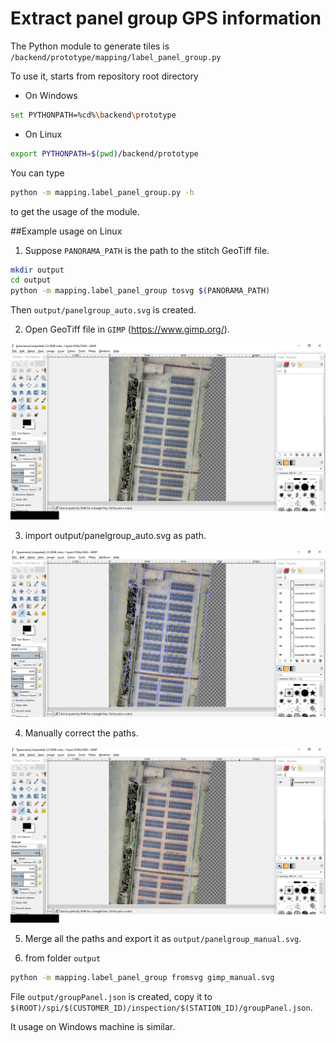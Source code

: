 # Extract panel group GPS information

The Python module to generate tiles is `/backend/prototype/mapping/label_panel_group.py`

To use it, starts from repository root directory
* On Windows

```bash
set PYTHONPATH=%cd%\backend\prototype
```
* On Linux

```bash
export PYTHONPATH=$(pwd)/backend/prototype
```
You can type
 
```bash
python -m mapping.label_panel_group.py -h
```
to get the usage of the module.

##Example usage on Linux
1. Suppose `PANORAMA_PATH` is the path to the stitch GeoTiff file. 
```bash
mkdir output
cd output
python -m mapping.label_panel_group tosvg $(PANORAMA_PATH)
```
Then `output/panelgroup_auto.svg` is created. 

2. Open GeoTiff file in `GIMP` (https://www.gimp.org/).

![gimp](doc/img/gimp.png)

3. import output/panelgroup_auto.svg as path.

![gimp_auto](doc/img/gimp_auto.png)

4. Manually correct the paths.

![gimp_maul](doc/img/gimp_manul.png)

5. Merge all the paths and export it as `output/panelgroup_manual.svg`.

6. from folder `output`
```bash
python -m mapping.label_panel_group fromsvg gimp_manual.svg 
```

File `output/groupPanel.json` is created, copy it to `$(ROOT)/spi/$(CUSTOMER_ID)/inspection/$(STATION_ID)/groupPanel.json`.



It usage on Windows machine is similar.